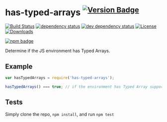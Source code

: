 # has-typed-arrays <sup>[![Version Badge][2]][1]</sup>

[![Build Status][3]][4]
[![dependency status][5]][6]
[![dev dependency status][7]][8]
[![License][license-image]][license-url]
[![Downloads][downloads-image]][downloads-url]

[![npm badge][11]][1]

Determine if the JS environment has Typed Arrays.

## Example

```js
var hasTypedArrays = require('has-typed-arrays');

hasTypedArrays() === true; // if the environment has Typed Array support
```

## Tests
Simply clone the repo, `npm install`, and run `npm test`

[1]: https://npmjs.org/package/has-typed-arrays
[2]: http://versionbadg.es/inspect-js/has-typed-arrays.svg
[3]: https://travis-ci.org/inspect-js/has-typed-arrays.svg
[4]: https://travis-ci.org/inspect-js/has-typed-arrays
[5]: https://david-dm.org/inspect-js/has-typed-arrays.svg
[6]: https://david-dm.org/inspect-js/has-typed-arrays
[7]: https://david-dm.org/inspect-js/has-typed-arrays/dev-status.svg
[8]: https://david-dm.org/inspect-js/has-typed-arrays#info=devDependencies
[9]: https://ci.testling.com/inspect-js/has-typed-arrays.png
[10]: https://ci.testling.com/inspect-js/has-typed-arrays
[11]: https://nodei.co/npm/has-typed-arrays.png?downloads=true&stars=true
[license-image]: http://img.shields.io/npm/l/has-typed-arrays.svg
[license-url]: LICENSE
[downloads-image]: http://img.shields.io/npm/dm/has-typed-arrays.svg
[downloads-url]: http://npm-stat.com/charts.html?package=has-typed-arrays
